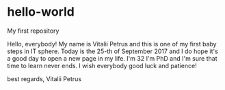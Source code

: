 # hello-world
My first repository

Hello, everybody! My name is Vitalii Petrus and this is one of my first baby steps in IT sphere. 
Today is the 25-th of September 2017 and I do hope it's a good day to open a new  page in my life. I'm 32 I'm PhD and I'm sure that time to learn never ends. I wish everybody good luck and patience!

best regards, Vitalii Petrus
